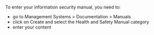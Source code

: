 To enter your information security manual, you need to:

- go to Management Systems \> Documentation \> Manuals
- click on Create and select the Health and Safety Manual category
- enter your content
